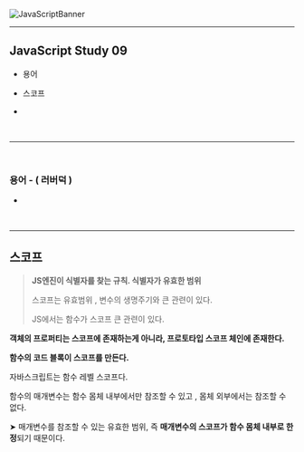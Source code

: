 

![JavaScriptBanner](https://user-images.githubusercontent.com/31315644/65933403-536fe400-e44c-11e9-981d-c4e8c1f86998.png)

------

## JavaScript Study 09

- 용어

- 스코프

- 

  <br/>

------

<br/>

### 용어 - ( 러버덕 )

- 

<br/>

------

## 스코프

> **JS엔진이 식별자를 찾는 규칙. 식별자가 유효한 범위**
>
> 스코프는 유효범위 , 변수의 생명주기와 큰 관련이 있다.
>
> JS에서는 함수가 스코프 큰 관련이 있다.

**객체의 프로퍼티는 스코프에 존재하는게 아니라, 프로토타입 스코프 체인에 존재한다.**

**함수의 코드 블록이 스코프를 만든다.**

자바스크립트는 함수 레벨 스코프다.

함수의 매개변수는 함수 몸체 내부에서만 참조할 수 있고 , 몸체 외부에서는 참조할 수 없다.

➤  매개변수를 참조할 수 있는 유효한 범위, 즉 **매개변수의 스코프가 함수 몸체 내부로 한정**되기 때문이다.

